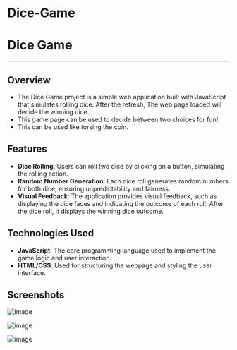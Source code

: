 # Dice-Game

# Dice Game

---

## Overview
- The Dice Game project is a simple web application built with JavaScript that simulates rolling dice. After the refresh, The web page loaded will decide the winning dice.
- This game page can be used to decide between two choices for fun!
- This can be used like torsing the coin.


## Features
- **Dice Rolling**: Users can roll two dice by clicking on a button, simulating the rolling action.
- **Random Number Generation**: Each dice roll generates random numbers for both dice, ensuring unpredictability and fairness.
- **Visual Feedback**: The application provides visual feedback, such as displaying the dice faces and indicating the outcome of each roll. After the dice roll, It displays the winning dice outcome.

## Technologies Used
- **JavaScript**: The core programming language used to implement the game logic and user interaction.
- **HTML/CSS**: Used for structuring the webpage and styling the user interface.


## Screenshots

![image](https://github.com/Sri-Sakthi-CB/Dice-Game/assets/95374074/a0830797-6e91-4dec-b1c4-1281c6b34354)


![image](https://github.com/Sri-Sakthi-CB/Dice-Game/assets/95374074/8dac5fbb-841c-4180-980e-033183163cc1)


![image](https://github.com/Sri-Sakthi-CB/Dice-Game/assets/95374074/f91d062c-fbb0-4ac1-9638-d84dfcf4b320)

